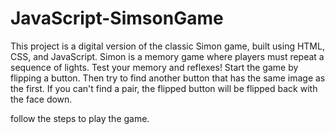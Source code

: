 # JavaScript-SimsonGame
This project is a digital version of the classic Simon game, built using HTML, CSS, and JavaScript. Simon is a memory game where players must repeat a sequence of lights. Test your memory and reflexes!
Start the game by flipping a button. Then try to find another button that has the same image as the first. If you can't find a pair, the flipped button will be flipped back with the face down.

follow the steps to play the game.
